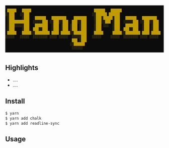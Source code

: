 # ![hangman](src/pics-hangman/hangman.jpg )

## Highlights

- ....
- ....

## Install

```console
$ yarn
$ yarn add chalk
$ yarn add readline-sync
```

## Usage

